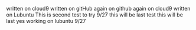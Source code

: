 written on cloud9
written on gitHub
again on github
again on cloud9
written on Lubuntu
This is second test to try 9/27
this will be last test
this will be last
yes working on lubuntu 9/27
